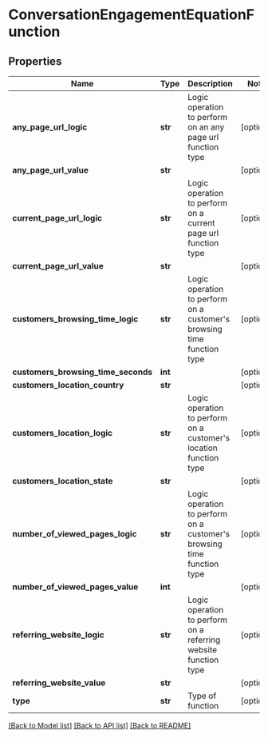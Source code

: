 # ConversationEngagementEquationFunction

## Properties
Name | Type | Description | Notes
------------ | ------------- | ------------- | -------------
**any_page_url_logic** | **str** | Logic operation to perform on an any page url function type | [optional] 
**any_page_url_value** | **str** |  | [optional] 
**current_page_url_logic** | **str** | Logic operation to perform on a current page url function type | [optional] 
**current_page_url_value** | **str** |  | [optional] 
**customers_browsing_time_logic** | **str** | Logic operation to perform on a customer&#39;s browsing time function type | [optional] 
**customers_browsing_time_seconds** | **int** |  | [optional] 
**customers_location_country** | **str** |  | [optional] 
**customers_location_logic** | **str** | Logic operation to perform on a customer&#39;s location function type | [optional] 
**customers_location_state** | **str** |  | [optional] 
**number_of_viewed_pages_logic** | **str** | Logic operation to perform on a customer&#39;s browsing time function type | [optional] 
**number_of_viewed_pages_value** | **int** |  | [optional] 
**referring_website_logic** | **str** | Logic operation to perform on a referring website function type | [optional] 
**referring_website_value** | **str** |  | [optional] 
**type** | **str** | Type of function | [optional] 

[[Back to Model list]](../README.md#documentation-for-models) [[Back to API list]](../README.md#documentation-for-api-endpoints) [[Back to README]](../README.md)


